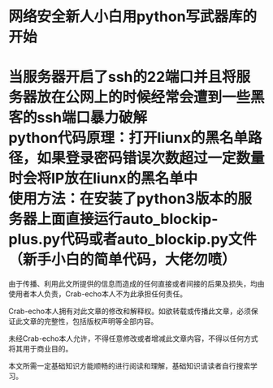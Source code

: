 网络安全新人小白用python写武器库的开始  
===========================================================================================  
当服务器开启了ssh的22端口并且将服务器放在公网上的时候经常会遭到一些黑客的ssh端口暴力破解  
python代码原理：打开liunx的黑名单路径，如果登录密码错误次数超过一定数量时会将IP放在liunx的黑名单中  
使用方法：在安装了python3版本的服务器上面直接运行auto_blockip-plus.py代码或者auto_blockip.py文件  
（新手小白的简单代码，大佬勿喷）  
=========================================
由于传播、利用此文所提供的信息而造成的任何直接或者间接的后果及损失，均由使用者本人负责，Crab-echo本人不为此承担任何责任。  

Crab-echo本人拥有对此文章的修改和解释权。如欲转载或传播此文章，必须保证此文章的完整性，包括版权声明等全部内容。  

未经Crab-echo本人允许，不得任意修改或者增减此文章内容，不得以任何方式将其用于商业目的。  

本文所需一定基础知识方能顺畅的进行阅读和理解，基础知识请读者自行搜索学习。  
